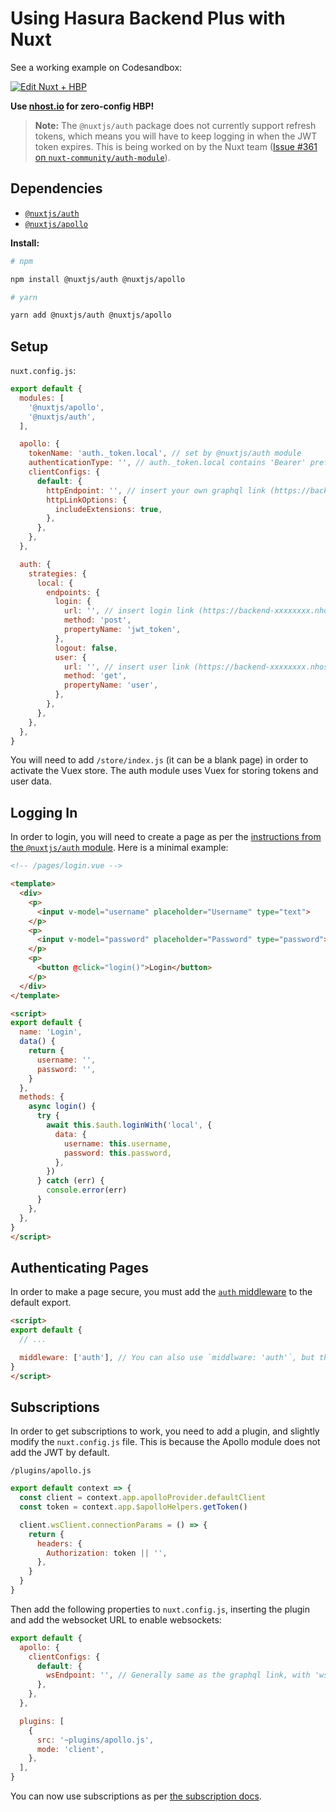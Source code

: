 # Using Hasura Backend Plus with Nuxt

See a working example on Codesandbox:

[![Edit Nuxt + HBP](https://codesandbox.io/static/img/play-codesandbox.svg)](https://codesandbox.io/s/codesandbox-nuxt-hdm7q?fontsize=14&module=%2Fnuxt.config.js)

**Use [nhost.io](https://nhost.io) for zero-config HBP!**

> **Note:** The `@nuxtjs/auth` package does not currently support refresh tokens, which means you will have to keep logging in when the JWT token expires. This is being worked on by the Nuxt team ([Issue #361 on `nuxt-community/auth-module`](https://github.com/nuxt-community/auth-module/pull/361)).

## Dependencies

 - [`@nuxtjs/auth`](https://auth.nuxtjs.org)
 - [`@nuxtjs/apollo`](https://github.com/nuxt-community/apollo-module)

**Install:**
```bash
# npm

npm install @nuxtjs/auth @nuxtjs/apollo

# yarn

yarn add @nuxtjs/auth @nuxtjs/apollo
```

## Setup

`nuxt.config.js`:

```js
export default {
  modules: [
    '@nuxtjs/apollo',
    '@nuxtjs/auth',
  ],

  apollo: {
    tokenName: 'auth._token.local', // set by @nuxtjs/auth module
    authenticationType: '', // auth._token.local contains 'Bearer' prefix already
    clientConfigs: {
      default: {
        httpEndpoint: '', // insert your own graphql link (https://backend-xxxxxxxx.nhost.io/v1/graphql)
        httpLinkOptions: {
          includeExtensions: true,
        },
      },
    },
  },

  auth: {
    strategies: {
      local: {
        endpoints: {
          login: {
            url: '', // insert login link (https://backend-xxxxxxxx.nhost.io/auth/local/login)
            method: 'post',
            propertyName: 'jwt_token',
          },
          logout: false,
          user: {
            url: '', // insert user link (https://backend-xxxxxxxx.nhost.io/auth/user)
            method: 'get',
            propertyName: 'user',
          },
        },
      },
    },
  },
}
```

You will need to add `/store/index.js` (it can be a blank page) in order to activate the Vuex store. The auth module uses Vuex for storing tokens and user data.

## Logging In

In order to login, you will need to create a page as per the [instructions from the `@nuxtjs/auth` module](https://auth.nuxtjs.org/schemes/local.html#usage). Here is a minimal example:

```html
<!-- /pages/login.vue -->

<template>
  <div>
    <p>
      <input v-model="username" placeholder="Username" type="text">
    </p>
    <p>
      <input v-model="password" placeholder="Password" type="password">
    </p>
    <p>
      <button @click="login()">Login</button>
    </p>
  </div>
</template>

<script>
export default {
  name: 'Login',
  data() {
    return {
      username: '',
      password: '',
    }
  },
  methods: {
    async login() {
      try {
        await this.$auth.loginWith('local', {
          data: {
            username: this.username,
            password: this.password,
          },
        })
      } catch (err) {
        console.error(err)
      }
    },
  },
}
</script>
```

## Authenticating Pages

In order to make a page secure, you must add the [`auth` middleware](https://auth.nuxtjs.org/guide/middleware.html) to the default export.

```html
<script>
export default {
  // ...

  middleware: ['auth'], // You can also use `middlware: 'auth'`, but this way lets you add multiple middlewares.
}
</script>
```

## Subscriptions

In order to get subscriptions to work, you need to add a plugin, and slightly modify the `nuxt.config.js` file. This is because the Apollo module does not add the JWT by default.

`/plugins/apollo.js`

```js
export default context => {
  const client = context.app.apolloProvider.defaultClient
  const token = context.app.$apolloHelpers.getToken()

  client.wsClient.connectionParams = () => {
    return {
      headers: {
        Authorization: token || '',
      },
    }
  }
}
```

Then add the following properties to `nuxt.config.js`, inserting the plugin and add the websocket URL to enable websockets:

```js
export default {
  apollo: {
    clientConfigs: {
      default: {
        wsEndpoint: '', // Generally same as the graphql link, with 'wss://' protocol
      },
    },
  },

  plugins: [
    {
      src: '~plugins/apollo.js',
      mode: 'client',
    },
  ],
}
```

You can now use subscriptions as per [the subscription docs](https://vue-apollo.netlify.com/guide/apollo/subscriptions.html#simple-subscription).
